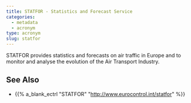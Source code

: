 ```yaml
---
title: STATFOR - Statistics and Forecast Service
categories:
  - metadata
  - acronym
type: acronym
slug: statfor
---
```


STATFOR provides statistics and forecasts on air traffic in Europe
and to monitor and analyse the evolution of the Air Transport Industry.

## See Also

* {{% a_blank_ectrl "STATFOR" "http://www.eurocontrol.int/statfor" %}}
